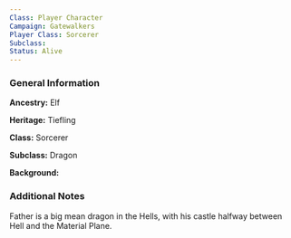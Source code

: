 ```yaml
---
Class: Player Character
Campaign: Gatewalkers
Player Class: Sorcerer
Subclass: 
Status: Alive
---
```

### General Information

**Ancestry:** Elf

**Heritage:** Tiefling

**Class:** Sorcerer

**Subclass:** Dragon

**Background:** 
### Additional Notes

Father is a big mean dragon in the Hells, with his castle halfway between Hell and the Material Plane.